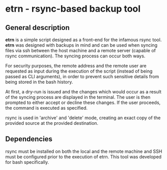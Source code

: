 # etrn - rsync-based backup tool
## General description
**etrn** is a simple script designed as a front-end for the infamous rsync tool. 
**etrn** was designed with backups in mind and can be used when syncing files via
ssh between the host machine and a remote server (capable of rsync communication). 
The syncing process can occur both ways.

For security purposes, the remote address and the remote user are requested as input
during the execution of the script (instead of being passed as CLI arguments), in order 
to prevent such sensitive details from being stored in the bash history.

At first, a dry-run is issued and the changes which would occur as a result of the syncing
process are displayed in the terminal. The user is then prompted to either accept or decline
these changes. If the user proceeds, the command is executed as specified.

rsync is used in 'archive' and 'delete' mode, creating an exact copy of the provided
source at the provided destination.

## Dependencies
rsync must be installed on both the local and the remote machine and SSH must be configured
prior to the execution of etrn. This tool was developed for bash specifically.
